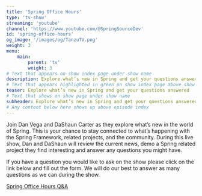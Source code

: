 ```yaml
---
title: 'Spring Office Hours'
type: 'tv-show'
streaming: 'youtube'
channel: 'https://www.youtube.com/@SpringSourceDev'
id: 'spring-office-hours'
og_image: '/images/og/TanzuTV.png'
weight: 3
menu:
    main:
        parent: 'tv'
        weight: 3
# Text that appears on show index page under show name
description: Explore what’s new in Spring and get your questions answered
# Text that appears highlighted in green on show index page above show name
teaser: Explore what’s new in Spring and get your questions answered
# Text that shows on show page under show name
subheader: Explore what’s new in Spring and get your questions answered
# Any content below here shows up above episode index
---
```


Join Dan Vega and DaShaun Carter as they explore what’s new in the world of Spring. This is your chance to stay connected to what’s happening with the Spring Framework, related projects, and the community. During this live show, Dan and DaShaun will review the current news, demo a Spring related project they find interesting and answer any questions you might have.

If you have a question you would like to ask on the show please click on the link below and fill out the form. We will do our best to answer as many questions as we can during the show.

[Spring Office Hours Q&A](https://docs.google.com/forms/d/1oA7qZuc4DzyhC7Th__aVbKtH-jKfjUbc2QOtDgqpnTo)
